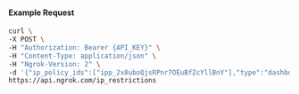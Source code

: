 <!-- Code generated for API Clients. DO NOT EDIT. -->

#### Example Request

```bash
curl \
-X POST \
-H "Authorization: Bearer {API_KEY}" \
-H "Content-Type: application/json" \
-H "Ngrok-Version: 2" \
-d '{"ip_policy_ids":["ipp_2x8uboQjsRPnr7OEuBfZcYllBnY"],"type":"dashboard"}' \
https://api.ngrok.com/ip_restrictions
```
